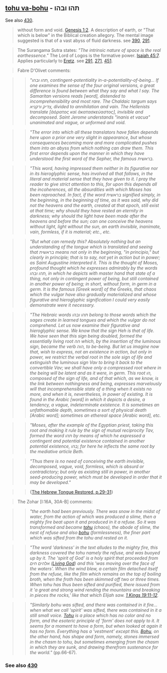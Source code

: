 ## [tohu va-bohu](/keys/ThHV.VBHV) - תהו ובהו
See also [430](430).

> without form and void. [Genesis 1:2](http://biblehub.com/genesis/1-2.htm). A description of earth, or "That which is below" in the Biblical creation allegory. The mental image suggested is that of a vast abyss of fluid darkness. see [390](390), [291](291).

> The Surangama Sutra states: *"The intrinsic nature of space is the real earthessence."* The Lord of Logos is the formative power. [Isaiah 45:7](http://biblehub.com/genesis/1-2.htm). Applies particularly to [Eretz](/keys/ARTz). see [291](291), [271](271), [451](451).

> Fabre D'Olivet comments:

> > *"תהו ובהו, contingent-potentiality in-a-potentiality-of-being... If one examines the sense of the four original versions, a great difference is found between what they say and what I say. The Samaritan versions reads [word], distended to incomprehensibility and most rare. The Chaldaic targum says צדיק ורקניא, divided to annihilation and vain. The Hellenists translate [ἀόρατος καὶ ἀκατασκεύαστος], invisible and decomposed. Saint Jerome understands "inanis et vacua" unanimated and vague, or unformed and void.*

> > *"The error into which all these translators have fallen depends here upon a prior one very slight in appearance, but whose consequences becoming more and more complicated pushes them into an abyss from which nothing can draw them. This first error depends upon the manner in which they have understood the first word of the Sepher, the famous בראשית.*

> > *"This word, having impressed them neither in its figurative nor in its hieroglyphic sense, has involved all that follows, in the literal and material sense that they have given to it. I pray the reader to give strict attention to this, for upon this depends all the incoherences, all the absurdities with which Moses has been reproached. In fact, if the word בראשית signified simply, in the beginning, in the beginning of time, as it was said, why did not the heavens and the earth, created at that epoch, still exist at that time; why should they have rested an eternity in darkness; why should the light have been made after the heavens and before the sun; can one conceive the heavens without light, light without the sun, an earth invisible, inanimate, vain, formless, if it is material; etc., etc.*

> > *"But what can remedy this? Absolutely nothing but an understanding of the tongue which is translated and seeing that בראשית means not only in the beginning, "in principio," but clearly in principle; that is to say, not yet in action but in power; as Saint Augustine interpreted it. This is the thought of Moses, profound thought which he expresses admirably by the words תהו ובהו, in which he depicts with master hand that state of a thing, not only in contingent power of being, but still contained in another power of being; in short, without form, in germ in a germ. It is the famous [Greek word] of the Greeks, that chaos which the vulgar have also gradually materialized and whose figurative and hieroglyphic signification I could very easily demonstrate were it necessary.*

> > *"The Hebraic words תהו ובהו belong to those words which the sages create in learned tongues and which the vulgar do not comprehend. Let us now examine their figurative and hieroglyphic sense. We know that the sign Heh is that of life. We have seen that this sign being doubled, formed the essentially living root הה which, by the insertion of the luminous sign, became the verb הוה, to be-being. But let us imagine now that, wish to express, not an existence in action, but only in power, we restrict the verbal root in the sole sign of life and extinguish the luminous sign Vav to bring it back to the convertible Vav; we shall have only a compressed root where in the being will be latent and as it were, in germ. This root הו, composed of the sign of life, and of that which, as we know, is the link between nothingness and being, expresses marvelously will that incomprehensible state of a thing when it exists no more, and when it is, nevertheless, in power of existing. It is found in the Arabic [word] in which it depicts a desire, a tendency, a vague, indeterminate existence. It is sometimes an unfathomable depth, sometimes a sort of physical death [Arabic word]; sometimes an ethereal space [Arabic word], etc.*

> > *"Moses, after the example of the Egyptian priest, taking this root and making it rule by the sign of mutual reciprocity Tav, formed the word תהו by means of which he expressed a contingent and potential existence contained in another potential existence, בהו; for here he inflects the same root by the mediative article Beth.*

> > *"Thus there is no need of conceiving the earth invisible, decomposed, vague, void, formless, which is absurd or contradictory; but only as existing still in power, in another seed-producing power, which must be developed in order that it may be developed."*

> > {[The Hebrew Tongue Restored, p.29-31](https://archive.org/stream/hebraictongueres00fabriala#page/29)}

> The Zohar [I:16A, 30A-B] comments:

> > *"the earth had been previously. There was snow in the midst of water, from the action of which was produced a slime, then a mighty fire beat upon it and produced in it a refuse. So it was transformed and became [tohu](/keys/ThHV) (chaos), the abode of slime, the nest of refuse and also [bohu](/keys/BHV) (formlessness), the finer part which was sifted from the tohu and rested on it.*

> > *"The word 'darkness' in the text alludes to the mighty fire, this darkness covered the tohu namely the refuse, and was buoyed up by it. The 'spirit of God' is a holy spirit that proceeded from אלהים חים ([Living God](/keys/ALHIM.ChIM)) and this 'was moving over the face of the waters'. When the wind blew, a certain film detached itself from the refuse, like the film which remains on the top of boiling broth, when the froth has been skimmed off two or three times. When tohu has thus been sifted and purified, there issued from it 'a great and strong wind rending the mountains and breaking in pieces the rocks,' like that which Elijah saw. [1 Kings 19:11-12](http://biblehub.com/1_kings/19-11.htm).*

> > *"Similarly bohu was sifted, and there was contained in it fire... when what we call 'spirit' was sifted, there was contained in it a still small voice. [Tohu](/keys/ThHV) is a place which has no color and no form, and the esoteric principle of 'form' does not apply to it. It seems for a moment to have a form, but when looked at again it has no form. Everything has a 'vestment' except this. [Bohu](/keys/BHV), on the other hand, has shape and form, namely, stones immersed in the chasm to tohu, but sometimes emerging from the chasm in which they are sunk, and drawing therefrom sustenance for the world."* (pp.66-67).

### See also [430](430)